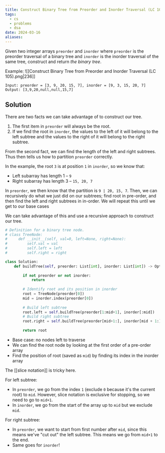 ```yaml
---
title: Construct Binary Tree from Preorder and Inorder Traversal (LC 105)
tags:
  - cs
  - problems
  - dsa
date: 2024-03-16
aliases:
---
```

Given two integer arrays `preorder` and `inorder` where `preorder` is the preorder traversal of a binary tree and `inorder` is the inorder traversal of the same tree, construct and return _the binary tree_.

Example:
![[Construct Binary Tree from Preorder and Inorder Traversal (LC 105).png|236]]

```
Input: preorder = [3, 9, 20, 15, 7], inorder = [9, 3, 15, 20, 7]
Output: [3,9,20,null,null,15,7]
```

## Solution
There are two facts we can take advantage of to construct our tree.
1. The first item in `preorder` will always be the root.
2. If we find the root in `inorder`, the values to the left of it will belong to the left subtree and the values to the right of it will belong to the right subtree.

From the second fact, we can find the length of the left and right subtrees. Thus then tells us how to partition `preorder` correctly. 

In the example, the root `3` is at position `1` in `inorder`, so we know that:
- Left subarray has length 1 – `9`
- Right subarray has length 3 – `15, 20, 7`

In `preorder`, we then know that the partition is `9 | 20, 15, 7`. Then, we can recursively do what we just did on our subtrees; find root in pre-order, and then find the left and right subtrees in in-order. We will repeat this until we get to our base cases 

We can take advantage of this and use a recursive approach to construct our tree.

```python
# Definition for a binary tree node.
# class TreeNode:
#     def __init__(self, val=0, left=None, right=None):
#         self.val = val
#         self.left = left
#         self.right = right

class Solution:
    def buildTree(self, preorder: List[int], inorder: List[int]) -> Optional[TreeNode]:
        
        if not preorder or not inorder:
            return
        
        # Identify root and its position in inorder
        root = TreeNode(preorder[0])
        mid = inorder.index(preorder[0])
        
        # Build left subtree
        root.left = self.buildTree(preorder[1:mid+1], inorder[:mid])
        # Build right subtree
        root.right = self.buildTree(preorder[mid+1:], inorder[mid + 1:])
        
        return root
```

- Base case: no nodes left to traverse
- We can find the root node by looking at the first order of a pre-order array
- Find the position of root (saved as `mid`) by finding its index in the inorder array

The [[slice notation]] is tricky here.

For left subtree:
- In `preorder`, we go from the index `1` (exclude `0` because it's the current root) to `mid`. However, slice notation is exclusive for stopping, so we need to go to `mid+1`.
- In `inorder`, we go from the start of the array up to `mid` but we exclude `mid`.

For right subtree:
- In `preorder`, we want to start from first number after `mid`, since this means we've "cut out" the left subtree. This means we go from `mid+1` to the end. 
- Same goes for `inorder`!